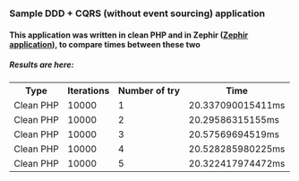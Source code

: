 <h3>Sample DDD + CQRS (without event sourcing) application</h3>

<h4>This application was written in clean PHP and in Zephir (<a href="https://github.com/dgafka/zephir-BookStore">Zephir application</a>), to compare times between these two</h4>

<h5>Results are here:</h5>

<table>
  <tr>
    <th>Type</th>
    <th>Iterations</th> 
    <th>Number of try</th>
    <th>Time</th>
  </tr>
  <tr>
    <td>Clean PHP</td>
    <td>10000</td> 
    <td>1</td>
    <td>20.337090015411ms</td>
  </tr>
    <tr>
    <td>Clean PHP</td>
    <td>10000</td> 
    <td>2</td>
    <td>20.29586315155ms</td>
  </tr>
    <tr>
    <td>Clean PHP</td>
    <td>10000</td> 
    <td>3</td>
    <td>20.57569694519ms</td>
  </tr>
    <tr>
    <td>Clean PHP</td>
    <td>10000</td> 
    <td>4</td>
    <td>20.528285980225ms</td>
  </tr>
    <tr>
    <td>Clean PHP</td>
    <td>10000</td> 
    <td>5</td>
    <td>20.322417974472ms</td>
  </tr>
</table>

</table>

